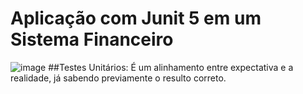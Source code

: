 # Aplicação com Junit 5 em um Sistema Financeiro
![image](https://github.com/marianasauer/apiTestes/assets/105138712/e56b987f-163b-4740-abe3-59d6cc832c1a) ##Testes Unitários:
É um alinhamento entre expectativa e a realidade, já sabendo previamente o resulto correto.

